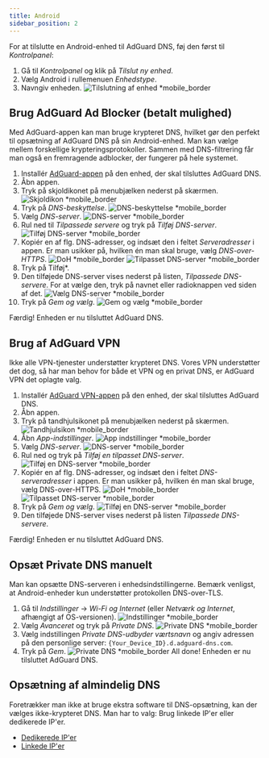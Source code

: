```yaml
---
title: Android
sidebar_position: 2
---
```


For at tilslutte en Android-enhed til AdGuard DNS, føj den først til _Kontrolpanel_:

1. Gå til _Kontrolpanel_ og klik på _Tilslut ny enhed_.
2. Vælg Android i rullemenuen _Enhedstype_.
3. Navngiv enheden.
   ![Tilslutning af enhed \*mobile_border](https://cdn.adtidy.org/content/kb/dns/private/new_dns/connect/android_ab/choose_android.png)

## Brug AdGuard Ad Blocker (betalt mulighed)

Med AdGuard-appen kan man bruge krypteret DNS, hvilket gør den perfekt til opsætning af AdGuard DNS på sin Android-enhed. Man kan vælge mellem forskellige krypteringsprotokoller. Sammen med DNS-filtrering får man også en fremragende adblocker, der fungerer på hele systemet.

1. Installér [AdGuard-appen](https://adguard.com/adguard-android/overview.html) på den enhed, der skal tilsluttes AdGuard DNS.
2. Åbn appen.
3. Tryk på skjoldikonet på menubjælken nederst på skærmen.
   ![Skjoldikon \*mobile_border](https://cdn.adtidy.org/content/kb/dns/private/new_dns/connect/android_ab/android_step3.png)
4. Tryk på _DNS-beskyttelse_.
   ![DNS-beskyttelse \*mobile_border](https://cdn.adtidy.org/content/kb/dns/private/new_dns/connect/android_ab/android_step4.png)
5. Vælg _DNS-server_.
   ![DNS-server \*mobile_border](https://cdn.adtidy.org/content/kb/dns/private/new_dns/connect/android_ab/android_step5.png)
6. Rul ned til _Tilpassede servere_ og tryk på _Tilføj DNS-server_.
   ![Tilføj DNS-server \*mobile_border](https://cdn.adtidy.org/content/kb/dns/private/new_dns/connect/android_ab/android_step6.png)
7. Kopiér en af flg. DNS-adresser, og indsæt den i feltet _Serveradresser_ i appen. Er man usikker på, hvilken én man skal bruge, vælg _DNS-over-HTTPS_.
   ![DoH \*mobile_border](https://cdn.adtidy.org/content/kb/dns/private/new_dns/connect/android_ab/android_step7_1.png)
   ![Tilpasset DNS-server \*mobile_border](https://cdn.adtidy.org/content/kb/dns/private/new_dns/connect/android_ab/android_step7_2.png)
8. Tryk på Tilføj\*.
9. Den tilføjede DNS-server vises nederst på listen, _Tilpassede DNS-servere_. For at vælge den, tryk på navnet eller radioknappen ved siden af det.
   ![Vælg DNS-server \*mobile_border](https://cdn.adtidy.org/content/kb/dns/private/new_dns/connect/android_ab/android_step_9.png)
10. Tryk på _Gem og vælg_.
    ![Gem og vælg \*mobile_border](https://cdn.adtidy.org/content/kb/dns/private/new_dns/connect/android_ab/android_step10.png)

Færdig! Enheden er nu tilsluttet AdGuard DNS.

## Brug af AdGuard VPN

Ikke alle VPN-tjenester understøtter krypteret DNS. Vores VPN understøtter det dog, så har man behov for både et VPN og en privat DNS, er AdGuard VPN det oplagte valg.

1. Installér [AdGuard VPN-appen](https://adguard-vpn.com/android/overview.html) på den enhed, der skal tilsluttes AdGuard DNS.
2. Åbn appen.
3. Tryk på tandhjulsikonet på menubjælken nederst på skærmen.
   ![Tandhjulsikon \*mobile_border](https://cdn.adtidy.org/content/kb/dns/private/new_dns/connect/android_vpn/android_step3.png)
4. Åbn _App-indstillinger_.
   ![App indstillinger \*mobile_border](https://cdn.adtidy.org/content/kb/dns/private/new_dns/connect/android_vpn/android_step4.png)
5. Vælg _DNS-server_.
   ![DNS-server \*mobile_border](https://cdn.adtidy.org/content/kb/dns/private/new_dns/connect/android_vpn/android_step5.png)
6. Rul ned og tryk på _Tilføj en tilpasset DNS-server_.
   ![Tilføj en DNS-server \*mobile_border](https://cdn.adtidy.org/content/kb/dns/private/new_dns/connect/android_vpn/android_step6.png)
7. Kopiér en af flg. DNS-adresser, og indsæt den i feltet _DNS-serveradresser_ i appen. Er man usikker på, hvilken én man skal bruge, vælg DNS-over-HTTPS.
   ![DoH \*mobile_border](https://cdn.adtidy.org/content/kb/dns/private/new_dns/connect/android_vpn/android_step7_1.png)
   ![Tilpasset DNS-server \*mobile_border](https://cdn.adtidy.org/content/kb/dns/private/new_dns/connect/android_vpn/android_step7_2.png)
8. Tryk på _Gem og vælg_.
   ![Tilføj en DNS-server \*mobile_border](https://cdn.adtidy.org/content/kb/dns/private/new_dns/connect/android_vpn/android_step8.png)
9. Den tilføjede DNS-server vises nederst på listen _Tilpassede DNS-servere_.

Færdig! Enheden er nu tilsluttet AdGuard DNS.

## Opsæt Private DNS manuelt

Man kan opsætte DNS-serveren i enhedsindstillingerne. Bemærk venligst, at Android-enheder kun understøtter protokollen DNS-over-TLS.

1. Gå til _Indstillinger_ → _Wi-Fi og Internet_ (eller _Netværk og Internet_, afhængigt af OS-versionen).
   ![Indstillinger \*mobile_border](https://cdn.adtidy.org/content/kb/dns/private/new_dns/connect/android_manual/manual_step1.png)
2. Vælg _Avanceret_ og tryk på _Private DNS_.
   ![Private DNS \*mobile_border](https://cdn.adtidy.org/content/kb/dns/private/new_dns/connect/android_manual/manual_step2.png)
3. Vælg indstillingen _Private DNS-udbyder værtsnavn_ og angiv adressen på den personlige server: `{Your_Device_ID}.d.adguard-dns.com`.
4. Tryk på _Gem_.
   ![Private DNS \*mobile_border](https://cdn.adtidy.org/content/kb/dns/private/new_dns/connect/android_manual/manual_step4.png)
   All done! Enheden er nu tilsluttet AdGuard DNS.

## Opsætning af almindelig DNS

Foretrækker man ikke at bruge ekstra software til DNS-opsætning, kan der vælges ikke-krypteret DNS. Man har to valg: Brug linkede IP'er eller dedikerede IP'er.

 - [Dedikerede IP'er](/private-dns/connect-devices/other-options/dedicated-ip.md)
 - [Linkede IP'er](/private-dns/connect-devices/other-options/linked-ip.md)
